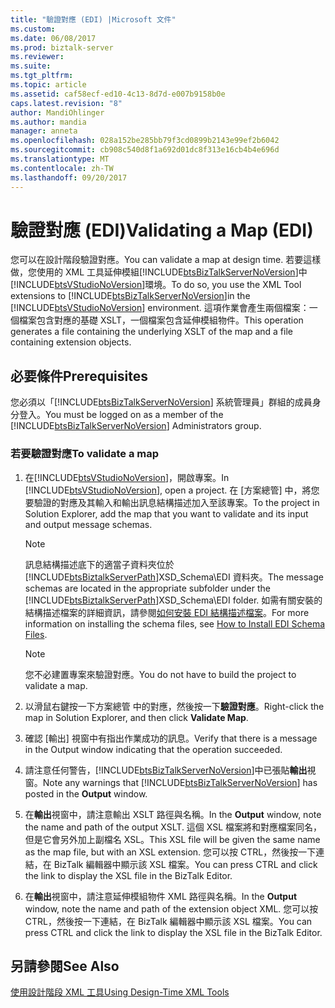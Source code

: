 ```yaml
---
title: "驗證對應 (EDI) |Microsoft 文件"
ms.custom: 
ms.date: 06/08/2017
ms.prod: biztalk-server
ms.reviewer: 
ms.suite: 
ms.tgt_pltfrm: 
ms.topic: article
ms.assetid: caf58ecf-ed10-4c13-8d7d-e007b9158b0e
caps.latest.revision: "8"
author: MandiOhlinger
ms.author: mandia
manager: anneta
ms.openlocfilehash: 028a152be285bb79f3cd0899b2143e99ef2b6042
ms.sourcegitcommit: cb908c540d8f1a692d01dc8f313e16cb4b4e696d
ms.translationtype: MT
ms.contentlocale: zh-TW
ms.lasthandoff: 09/20/2017
---
```

# <a name="validating-a-map-edi"></a><span data-ttu-id="87d7a-102">驗證對應 (EDI)</span><span class="sxs-lookup"><span data-stu-id="87d7a-102">Validating a Map (EDI)</span></span>
<span data-ttu-id="87d7a-103">您可以在設計階段驗證對應。</span><span class="sxs-lookup"><span data-stu-id="87d7a-103">You can validate a map at design time.</span></span> <span data-ttu-id="87d7a-104">若要這樣做，您使用的 XML 工具延伸模組[!INCLUDE[btsBizTalkServerNoVersion](../includes/btsbiztalkservernoversion-md.md)]中[!INCLUDE[btsVStudioNoVersion](../includes/btsvstudionoversion-md.md)]環境。</span><span class="sxs-lookup"><span data-stu-id="87d7a-104">To do so, you use the XML Tool extensions to [!INCLUDE[btsBizTalkServerNoVersion](../includes/btsbiztalkservernoversion-md.md)]in the [!INCLUDE[btsVStudioNoVersion](../includes/btsvstudionoversion-md.md)] environment.</span></span> <span data-ttu-id="87d7a-105">這項作業會產生兩個檔案：一個檔案包含對應的基礎 XSLT，一個檔案包含延伸模組物件。</span><span class="sxs-lookup"><span data-stu-id="87d7a-105">This operation generates a file containing the underlying XSLT of the map and a file containing extension objects.</span></span>  
  
## <a name="prerequisites"></a><span data-ttu-id="87d7a-106">必要條件</span><span class="sxs-lookup"><span data-stu-id="87d7a-106">Prerequisites</span></span>  
 <span data-ttu-id="87d7a-107">您必須以「[!INCLUDE[btsBizTalkServerNoVersion](../includes/btsbiztalkservernoversion-md.md)] 系統管理員」群組的成員身分登入。</span><span class="sxs-lookup"><span data-stu-id="87d7a-107">You must be logged on as a member of the [!INCLUDE[btsBizTalkServerNoVersion](../includes/btsbiztalkservernoversion-md.md)] Administrators group.</span></span>  
  
### <a name="to-validate-a-map"></a><span data-ttu-id="87d7a-108">若要驗證對應</span><span class="sxs-lookup"><span data-stu-id="87d7a-108">To validate a map</span></span>  
  
1.  <span data-ttu-id="87d7a-109">在[!INCLUDE[btsVStudioNoVersion](../includes/btsvstudionoversion-md.md)]，開啟專案。</span><span class="sxs-lookup"><span data-stu-id="87d7a-109">In [!INCLUDE[btsVStudioNoVersion](../includes/btsvstudionoversion-md.md)], open a project.</span></span> <span data-ttu-id="87d7a-110">在 [方案總管] 中，將您要驗證的對應及其輸入和輸出訊息結構描述加入至該專案。</span><span class="sxs-lookup"><span data-stu-id="87d7a-110">To the project in Solution Explorer, add the map that you want to validate and its input and output message schemas.</span></span>  
  
    > [!NOTE]
    >  <span data-ttu-id="87d7a-111">訊息結構描述底下的適當子資料夾位於[!INCLUDE[btsBiztalkServerPath](../includes/btsbiztalkserverpath-md.md)]XSD_Schema\EDI 資料夾。</span><span class="sxs-lookup"><span data-stu-id="87d7a-111">The message schemas are located in the appropriate subfolder under the [!INCLUDE[btsBiztalkServerPath](../includes/btsbiztalkserverpath-md.md)]XSD_Schema\EDI folder.</span></span> <span data-ttu-id="87d7a-112">如需有關安裝的結構描述檔案的詳細資訊，請參閱[如何安裝 EDI 結構描述檔案](http://msdn.microsoft.com/library/787f45d9-d95d-40f4-a4ac-0a0e711f7550)。</span><span class="sxs-lookup"><span data-stu-id="87d7a-112">For more information on installing the schema files, see [How to Install EDI Schema Files](http://msdn.microsoft.com/library/787f45d9-d95d-40f4-a4ac-0a0e711f7550).</span></span>  
  
    > [!NOTE]
    >  <span data-ttu-id="87d7a-113">您不必建置專案來驗證對應。</span><span class="sxs-lookup"><span data-stu-id="87d7a-113">You do not have to build the project to validate a map.</span></span>  
  
2.  <span data-ttu-id="87d7a-114">以滑鼠右鍵按一下方案總管 中的對應，然後按一下**驗證對應**。</span><span class="sxs-lookup"><span data-stu-id="87d7a-114">Right-click the map in Solution Explorer, and then click **Validate Map**.</span></span>  
  
3.  <span data-ttu-id="87d7a-115">確認 [輸出] 視窗中有指出作業成功的訊息。</span><span class="sxs-lookup"><span data-stu-id="87d7a-115">Verify that there is a message in the Output window indicating that the operation succeeded.</span></span>  
  
4.  <span data-ttu-id="87d7a-116">請注意任何警告，[!INCLUDE[btsBizTalkServerNoVersion](../includes/btsbiztalkservernoversion-md.md)]中已張貼**輸出**視窗。</span><span class="sxs-lookup"><span data-stu-id="87d7a-116">Note any warnings that [!INCLUDE[btsBizTalkServerNoVersion](../includes/btsbiztalkservernoversion-md.md)] has posted in the **Output** window.</span></span>  
  
5.  <span data-ttu-id="87d7a-117">在**輸出**視窗中，請注意輸出 XSLT 路徑與名稱。</span><span class="sxs-lookup"><span data-stu-id="87d7a-117">In the **Output** window, note the name and path of the output XSLT.</span></span> <span data-ttu-id="87d7a-118">這個 XSL 檔案將和對應檔案同名，但是它會另外加上副檔名 XSL。</span><span class="sxs-lookup"><span data-stu-id="87d7a-118">This XSL file will be given the same name as the map file, but with an XSL extension.</span></span> <span data-ttu-id="87d7a-119">您可以按 CTRL，然後按一下連結，在 BizTalk 編輯器中顯示該 XSL 檔案。</span><span class="sxs-lookup"><span data-stu-id="87d7a-119">You can press CTRL and click the link to display the XSL file in the BizTalk Editor.</span></span>  
  
6.  <span data-ttu-id="87d7a-120">在**輸出**視窗中，請注意延伸模組物件 XML 路徑與名稱。</span><span class="sxs-lookup"><span data-stu-id="87d7a-120">In the **Output** window, note the name and path of the extension object XML.</span></span> <span data-ttu-id="87d7a-121">您可以按 CTRL，然後按一下連結，在 BizTalk 編輯器中顯示該 XSL 檔案。</span><span class="sxs-lookup"><span data-stu-id="87d7a-121">You can press CTRL and click the link to display the XSL file in the BizTalk Editor.</span></span>  
  
## <a name="see-also"></a><span data-ttu-id="87d7a-122">另請參閱</span><span class="sxs-lookup"><span data-stu-id="87d7a-122">See Also</span></span>  
 [<span data-ttu-id="87d7a-123">使用設計階段 XML 工具</span><span class="sxs-lookup"><span data-stu-id="87d7a-123">Using Design-Time XML Tools</span></span>](../core/using-design-time-xml-tools.md)